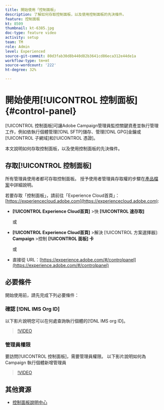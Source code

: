 ```yaml
---
title: 開始使用「控制面板」
description: 了解如何存取控制面板，以及使用控制面板的先決條件。
feature: 控制面板
kt: 8509
thumbnail: kt-6385.jpg
doc-type: feature video
activity: setup
team: TM
role: Admin
level: Experienced
source-git-commit: 80d3fab30d8b440d82b3641cd86eca312e44de1a
workflow-type: tm+mt
source-wordcount: '222'
ht-degree: 32%

---
```


# 開始使用[!UICONTROL 控制面板] {#control-panel}

[!UICONTROL 控制面板]可讓Adobe Campaign管理員監控關鍵資產並執行管理工作，例如依執行個體管理[!DNL SFTP]儲存、管理[!DNL GPG]金鑰或[!UICONTROL 子網域]和[!UICONTROL 憑證]。

本文說明如何存取控制面板，以及使用控制面板的先決條件。

## 存取[!UICONTROL 控制面板]

所有管理員使用者都可存取控制面板。 授予使用者管理員存取權的步驟在[產品檔案](https://experienceleague.adobe.com/docs/control-panel/using/discover-control-panel/managing-permissions.html?lang=en#discover-control-panel)中詳細說明。

若要存取「控制面板」，請前往「Experience Cloud首頁」：[https://experiencecloud.adobe.com](https://experiencecloud.adobe.com):

* **[!UICONTROL Experience Cloud首頁]** >快 **[!UICONTROL 速存取]**

   或
* **[!UICONTROL Experience Cloud首頁]**  >解決 [!UICONTROL 方案選擇器]: **Campaign**  >控制 **[!UICONTROL 面板] 卡**

   或

* 直接從 URL：[https://experience.adobe.com/#/controlpanel](https://experience.adobe.com/#/controlpanel)

## 必要條件

開始使用前，請先完成下列必要條件：

### 確認 [!DNL IMS Org ID]

以下影片說明您可以在何處查詢執行個體的[!DNL IMS org ID]。

>[!VIDEO](https://video.tv.adobe.com/v/27183?quality=12)

### 管理員權限

要訪問[!UICONTROL 控制面板]，需要管理員權限。
以下影片說明如何為 Campaign 執行個體新增管理員

>[!VIDEO](https://video.tv.adobe.com/v/27147?quality=12)

## 其他資源

* [控制面板說明中心](https://experienceleague.adobe.com/docs/control-panel/using/control-panel-home.html?lang=zh-Hant)
